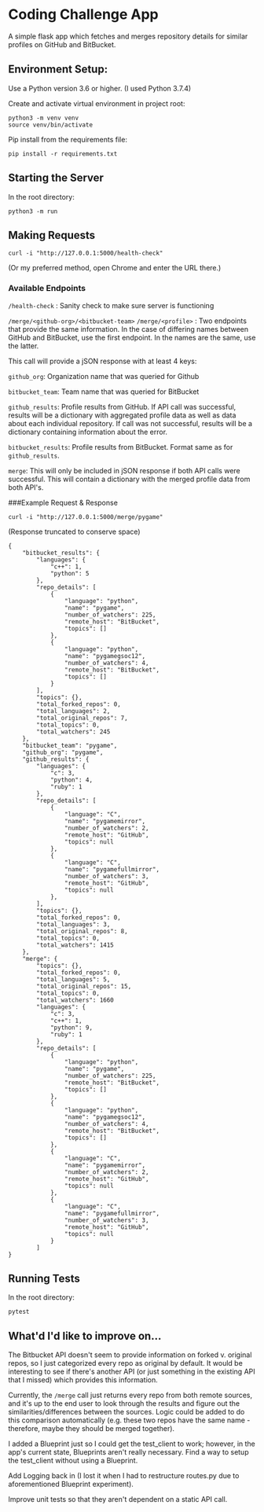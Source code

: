 # Coding Challenge App

A simple flask app which fetches and merges repository details for similar profiles on GitHub and BitBucket.

## Environment Setup:

Use a Python version 3.6 or higher. (I used Python 3.7.4)

Create and activate virtual environment in project root:
```
python3 -m venv venv
source venv/bin/activate
```

Pip install from the requirements file:
``` 
pip install -r requirements.txt
```

## Starting the Server

In the root directory:
```
python3 -m run
```


## Making Requests

```
curl -i "http://127.0.0.1:5000/health-check"
```

(Or my preferred method, open Chrome and enter the URL there.)


### Available Endpoints

```/health-check``` : Sanity check to make sure server is functioning

```/merge/<github-org>/<bitbucket-team>```
```/merge/<profile>``` : Two endpoints that provide the same information. In the case of differing names
between GitHub and BitBucket, use the first endpoint. In the names are the same, use the latter.

This call will provide a jSON response with at least 4 keys:

```github_org```: Organization name that was queried for Github

```bitbucket_team```: Team name that was queried for BitBucket

```github_results```: Profile results from GitHub. If API call was successful, results will be a 
dictionary with aggregated profile data as well as data about each individual repository. If call was
not successful, results will be a dictionary containing information about the error.

```bitbucket_results```: Profile results from BitBucket. Format same as for ```github_results```.

```merge```: This will only be included in jSON response if both API calls were successful. This will
contain a dictionary with the merged profile data from both API's.

###Example Request & Response

```curl -i "http://127.0.0.1:5000/merge/pygame"```

(Response truncated to conserve space)
```
{
    "bitbucket_results": {
        "languages": {
            "c++": 1,
            "python": 5
        },
        "repo_details": [
            {
                "language": "python",
                "name": "pygame",
                "number_of_watchers": 225,
                "remote_host": "BitBucket",
                "topics": []
            },
            {
                "language": "python",
                "name": "pygamegsoc12",
                "number_of_watchers": 4,
                "remote_host": "BitBucket",
                "topics": []
            }
        ],
        "topics": {},
        "total_forked_repos": 0,
        "total_languages": 2,
        "total_original_repos": 7,
        "total_topics": 0,
        "total_watchers": 245
    },
    "bitbucket_team": "pygame",
    "github_org": "pygame",
    "github_results": {
        "languages": {
            "c": 3,
            "python": 4,
            "ruby": 1
        },
        "repo_details": [
            {
                "language": "C",
                "name": "pygamemirror",
                "number_of_watchers": 2,
                "remote_host": "GitHub",
                "topics": null
            },
            {
                "language": "C",
                "name": "pygamefullmirror",
                "number_of_watchers": 3,
                "remote_host": "GitHub",
                "topics": null
            },
        ],
        "topics": {},
        "total_forked_repos": 0,
        "total_languages": 3,
        "total_original_repos": 8,
        "total_topics": 0,
        "total_watchers": 1415
    },
    "merge": {
        "topics": {},
        "total_forked_repos": 0,
        "total_languages": 5,
        "total_original_repos": 15,
        "total_topics": 0,
        "total_watchers": 1660
        "languages": {
            "c": 3,
            "c++": 1,
            "python": 9,
            "ruby": 1
        },
        "repo_details": [
            {
                "language": "python",
                "name": "pygame",
                "number_of_watchers": 225,
                "remote_host": "BitBucket",
                "topics": []
            },
            {
                "language": "python",
                "name": "pygamegsoc12",
                "number_of_watchers": 4,
                "remote_host": "BitBucket",
                "topics": []
            },
            {
                "language": "C",
                "name": "pygamemirror",
                "number_of_watchers": 2,
                "remote_host": "GitHub",
                "topics": null
            },
            {
                "language": "C",
                "name": "pygamefullmirror",
                "number_of_watchers": 3,
                "remote_host": "GitHub",
                "topics": null
            }
        ]
}
```



## Running Tests

In the root directory:

```pytest```

## What'd I'd like to improve on...

The Bitbucket API doesn't seem to provide information on forked v. original repos, so
I just categorized every repo as original by default. It would be interesting to see if
there's another API (or just something in the existing API that I missed) which provides
this information.

Currently, the ```/merge``` call just returns every repo from both remote sources, and it's up
to the end user to look through the results and figure out the similarities/differences
between the sources. Logic could be added to do this comparison automatically (e.g. these two 
repos have the same name - therefore, maybe they should be merged together).

I added a Blueprint just so I could get the test_client to work; however, in the 
app's current state, Blueprints aren't really necessary. Find a way to setup the test_client
without using a Blueprint.

Add Logging back in (I lost it when I had to restructure routes.py due to aforementioned Blueprint experiment).

Improve unit tests so that they aren't dependent on a static API call.